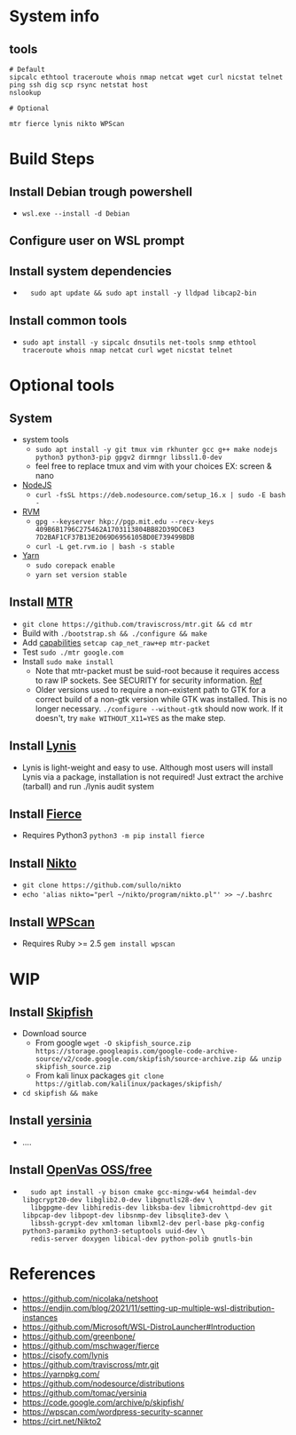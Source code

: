 # System info

## tools
```
# Default
sipcalc ethtool traceroute whois nmap netcat wget curl nicstat telnet ping ssh dig scp rsync netstat host
nslookup

# Optional

mtr fierce lynis nikto WPScan

```

# Build Steps

## Install Debian trough powershell
* `wsl.exe --install -d Debian`

## Configure user on WSL prompt

## Install system dependencies
* ```
    sudo apt update && sudo apt install -y lldpad libcap2-bin
  ```

## Install common tools
* `sudo apt install -y sipcalc dnsutils net-tools snmp ethtool traceroute whois nmap netcat curl wget nicstat telnet`

# Optional tools

## System
* system tools
    - `sudo apt install -y git tmux vim rkhunter gcc g++ make nodejs python3 python3-pip gpgv2 dirmngr libssl1.0-dev`
    - feel free to replace tmux and vim with your choices EX: screen & nano
* [NodeJS](https://github.com/nodesource/distributions)
    - `curl -fsSL https://deb.nodesource.com/setup_16.x | sudo -E bash -`
* [RVM](https://rvm.io/rvm/install)
    - `gpg --keyserver hkp://pgp.mit.edu --recv-keys 409B6B1796C275462A1703113804BB82D39DC0E3 7D2BAF1CF37B13E2069D6956105BD0E739499BDB`
    - `curl -L get.rvm.io | bash -s stable`
* [Yarn](https://yarnpkg.com/)
    - `sudo corepack enable`
    - `yarn set version stable`

## Install [MTR](https://github.com/traviscross/mtr.git)
* `git clone https://github.com/traviscross/mtr.git && cd mtr`
* Build with `./bootstrap.sh && ./configure && make`
* Add [capabilities](https://github.com/traviscross/mtr/blob/master/SECURITY#L25) `setcap cap_net_raw+ep mtr-packet`
* Test `sudo ./mtr google.com`
* Install `sudo make install`
    - Note that mtr-packet must be suid-root because it requires access to raw IP sockets. See SECURITY for security information. [Ref](https://github.com/traviscross/mtr/blob/master/SECURITY)
    - Older versions used to require a non-existent path to GTK for a correct build of a non-gtk version while GTK was installed. This is no longer necessary. `./configure --without-gtk` should now work. If it doesn't, try `make WITHOUT_X11=YES` as the make step.

## Install [Lynis](https://cisofy.com/lynis/#installation)
- Lynis is light-weight and easy to use. Although most users will install Lynis via a package, installation is not required! Just extract the archive (tarball) and run ./lynis audit system

## Install [Fierce](https://github.com/mschwager/fierce)
* Requires Python3 `python3 -m pip install fierce`

## Install [Nikto]()
* `git clone https://github.com/sullo/nikto`
* `echo 'alias nikto="perl ~/nikto/program/nikto.pl"' >> ~/.bashrc`

## Install [WPScan](https://github.com/wpscanteam/wpscan)
* Requires Ruby >= 2.5 `gem install wpscan`


# WIP

## Install [Skipfish](https://gitlab.com/kalilinux/packages/skipfish/)
* Download source
    - From google `wget -O skipfish_source.zip https://storage.googleapis.com/google-code-archive-source/v2/code.google.com/skipfish/source-archive.zip && unzip skipfish_source.zip`
    - From kali linux packages `git clone https://gitlab.com/kalilinux/packages/skipfish/`
* `cd skipfish && make`

## Install [yersinia](https://github.com/tomac/yersinia)
* ....

## Install [OpenVas OSS/free](https://github.com/greenbone/)
* ```
    sudo apt install -y bison cmake gcc-mingw-w64 heimdal-dev libgcrypt20-dev libglib2.0-dev libgnutls28-dev \
    libgpgme-dev libhiredis-dev libksba-dev libmicrohttpd-dev git libpcap-dev libpopt-dev libsnmp-dev libsqlite3-dev \
    libssh-gcrypt-dev xmltoman libxml2-dev perl-base pkg-config python3-paramiko python3-setuptools uuid-dev \
    redis-server doxygen libical-dev python-polib gnutls-bin
  ```


# References

- https://github.com/nicolaka/netshoot
- https://endjin.com/blog/2021/11/setting-up-multiple-wsl-distribution-instances
- https://github.com/Microsoft/WSL-DistroLauncher#Introduction
- https://github.com/greenbone/
- https://github.com/mschwager/fierce
- https://cisofy.com/lynis
- https://github.com/traviscross/mtr.git
- https://yarnpkg.com/
- https://github.com/nodesource/distributions
- https://github.com/tomac/yersinia
- https://code.google.com/archive/p/skipfish/
- https://wpscan.com/wordpress-security-scanner
- https://cirt.net/Nikto2